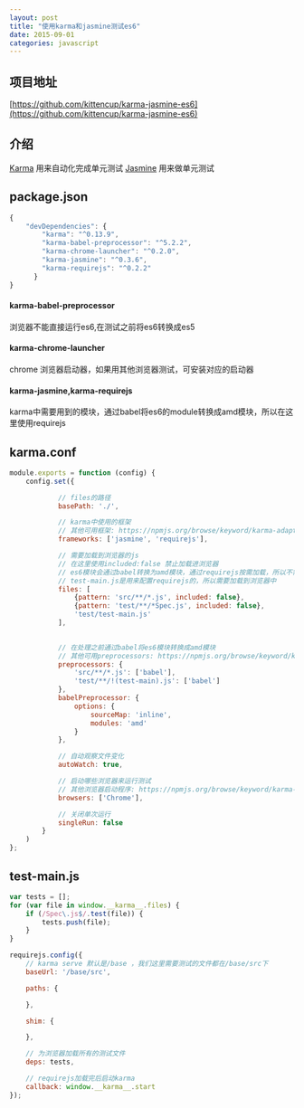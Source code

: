 ```yaml
---
layout: post
title: "使用karma和jasmine测试es6"
date: 2015-09-01
categories: javascript
---
```


项目地址
-----------
[https://github.com/kittencup/karma-jasmine-es6](https://github.com/kittencup/karma-jasmine-es6)

介绍
-----------
[Karma](http://karma-runner.github.io/) 用来自动化完成单元测试 [Jasmine](http://jasmine.github.io/) 用来做单元测试

package.json
-----------

```javascript
{
    "devDependencies": {
        "karma": "^0.13.9",
        "karma-babel-preprocessor": "^5.2.2",
        "karma-chrome-launcher": "^0.2.0",
        "karma-jasmine": "^0.3.6",
        "karma-requirejs": "^0.2.2"
      }
}
```

#### karma-babel-preprocessor

浏览器不能直接运行es6,在测试之前将es6转换成es5

#### karma-chrome-launcher

chrome 浏览器启动器，如果用其他浏览器测试，可安装对应的启动器

#### karma-jasmine,karma-requirejs

karma中需要用到的模块，通过babel将es6的module转换成amd模块，所以在这里使用requirejs

karma.conf
---------

```javascript
module.exports = function (config) {
    config.set({

            // files的路径
            basePath: './',

            // karma中使用的框架
            // 其他可用框架: https://npmjs.org/browse/keyword/karma-adapter
            frameworks: ['jasmine', 'requirejs'],

            // 需要加载到浏览器的js
            // 在这里使用included:false 禁止加载进浏览器
            // es6模块会通过babel转换为amd模块，通过requirejs按需加载，所以不需要在浏览器中引入这些文件
            // test-main.js是用来配置requirejs的，所以需要加载到浏览器中
            files: [
                {pattern: 'src/**/*.js', included: false},
                {pattern: 'test/**/*Spec.js', included: false},
                'test/test-main.js'
            ],

            
            // 在处理之前通过babel将es6模块转换成amd模块
            // 其他可用preprocessors: https://npmjs.org/browse/keyword/karma-preprocessor
            preprocessors: {
                'src/**/*.js': ['babel'],
                'test/**/!(test-main).js': ['babel']
            },
            babelPreprocessor: {
                options: {
                    sourceMap: 'inline',
                    modules: 'amd'
                }
            },

            // 自动观察文件变化
            autoWatch: true,

            // 启动哪些浏览器来运行测试
            // 其他浏览器启动程序: https://npmjs.org/browse/keyword/karma-launcher
            browsers: ['Chrome'],

            // 关闭单次运行
            singleRun: false
        }
    )
};
```

test-main.js
-----------

```javascript
var tests = [];
for (var file in window.__karma__.files) {
    if (/Spec\.js$/.test(file)) {
        tests.push(file);
    }
}

requirejs.config({
    // karma serve 默认是/base ，我们这里需要测试的文件都在/base/src下
    baseUrl: '/base/src',

    paths: {

    },

    shim: {

    },

    // 为浏览器加载所有的测试文件
    deps: tests,

    // requirejs加载完后启动karma
    callback: window.__karma__.start
});
```

